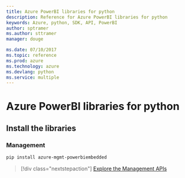 ```yaml
---
title: Azure PowerBI libraries for python
description: Reference for Azure PowerBI libraries for python
keywords: Azure, python, SDK, API, PowerBI
author: sptramer
ms.author: sttramer
manager: douge

ms.date: 07/10/2017
ms.topic: reference
ms.prod: azure
ms.technology: azure
ms.devlang: python
ms.service: multiple
---
```


# Azure PowerBI libraries for python

## Install the libraries


### Management

```bash
pip install azure-mgmt-powerbiembedded
```

> [!div class="nextstepaction"]
> [Explore the Management APIs](/python/api/overview/azure/powerbi/management)
